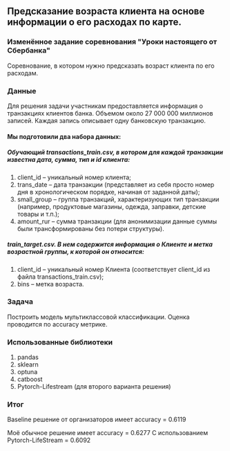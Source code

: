 ## Предсказание возраста клиента на основе информации о его расходах по карте. 
### Изменённое задание соревнования "Уроки настоящего от Сбербанка"
Соревнование, в котором нужно предсказать возраст клиента по его расходам.

### Данные
Для решения задачи участникам предоставляется информация о транзакциях клиентов банка. Объемом около 27 000 000 миллионов записей. Каждая запись описывает одну банковскую транзакцию.

#### Мы подготовили два набора данных:
##### Обучающий transactions_train.csv, в котором для каждой транзакции известна дата, сумма, тип и id клиента:
1. сlient_id – уникальный номер клиента;
2. trans_date – дата транзакции (представляет из себя просто номер дня в хронологическом порядке, начиная от заданной даты);
3. small_group – группа транзакций, характеризующих тип транзакции (например, продуктовые магазины, одежда, заправки, детские товары и т.п.);
4. amount_rur – сумма транзакции (для анонимизации данные суммы были трансформированы без потери структуры).
   
##### train_target.csv. В нем содержится информация о Клиенте и метка возрастной группы, к которой он относится:
1. client_id – уникальный номер Клиента (соответствует client_id из файла transactions_train.csv);
2. bins – метка возраста.

### Задача
Построить модель мультиклассовой классификации.
Оценка проводится по accuracy метрике.

### Использованные библиотеки
1. pandas
2. sklearn
3. optuna
4. catboost
5. Pytorch-Lifestream (для второго варианта решения)

### Итог
Baseline решение от организаторов имеет accuracy = 0.6119

Моё обычное решение имеет accuracy = 0.6277
С использованием Pytorch-LifeStream = 0.6092
